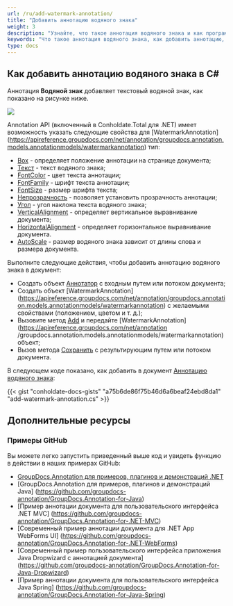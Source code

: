 ```yaml
---
url: /ru/add-watermark-annotation/
title: "Добавить аннотацию водяного знака"
weight: 3
description: "Узнайте, что такое аннотация водяного знака и как программно добавить ее в документ с помощью API GroupDocs.Annotation, который является частью Conholdate.Total для .NET."
keywords: "Что такое аннотация водяного знака, как добавить аннотацию, добавить аннотацию водяного знака"
type: docs
---
```


## Как добавить аннотацию водяного знака в C#
Аннотация **Водяной знак** добавляет текстовый водяной знак, как показано на рисунке ниже.

![](https://docs.groupdocs.com/annotation/net/images/add-watermark-annotation.png)

Annotation API (включенный в Conholdate.Total для .NET) имеет возможность указать следующие свойства для [WatermarkAnnotation] (https://apireference.groupdocs.com/net/annotation/groupdocs.annotation.models.annotationmodels/watermarkannotation) тип:

* [Box](https://apireference.groupdocs.com/annotation/net/groupdocs.annotation.models.annotationmodels/watermarkannotation/properties/box) - определяет положение аннотации на странице документа;
* [Текст](https://apireference.groupdocs.com/annotation/net/groupdocs.annotation.models.annotationmodels/watermarkannotation/properties/text) - текст водяного знака;
* [FontColor](https://apireference.groupdocs.com/annotation/net/groupdocs.annotation.models.annotationmodels/watermarkannotation/properties/fontcolor) - цвет текста аннотации;
* [FontFamily](https://apireference.groupdocs.com/annotation/net/groupdocs.annotation.models.annotationmodels/watermarkannotation/properties/fontfamily) - шрифт текста аннотации;
* [FontSize](https://apireference.groupdocs.com/annotation/net/groupdocs.annotation.models.annotationmodels/watermarkannotation/properties/fontsize) - размер шрифта текста;
* [Непрозрачность](https://apireference.groupdocs.com/annotation/net/groupdocs.annotation.models.annotationmodels/watermarkannotation/properties/opacity) - позволяет установить прозрачность аннотации;
* [Угол](https://apireference.groupdocs.com/annotation/net/groupdocs.annotation.models.annotationmodels/watermarkannotation/properties/angle) - угол наклона текста водяного знака;
* [VerticalAlignment]() - определяет вертикальное выравнивание документа;
* [HorizontalAlignment]() - определяет горизонтальное выравнивание документа.
* [AutoScale]() - размер водяного знака зависит от длины слова и размера документа.

Выполните следующие действия, чтобы добавить аннотацию водяного знака в документ:

* Создать объект [Аннотатор](https://apireference.groupdocs.com/net/annotation/groupdocs.annotation/annotator) с входным путем или потоком документа;
* Создать объект [WatermarkAnnotation] (https://apireference.groupdocs.com/net/annotation/groupdocs.annotation.models.annotationmodels/watermarkannotation) с желаемыми свойствами (положением, цветом и т. д.);
* Вызовите метод [Add](https://apireference.groupdocs.com/net/annotation/groupdocs.annotation/annotator/methods/add) и передайте [WatermarkAnnotation](https://apireference.groupdocs.com/net/annotation /groupdocs.annotation.models.annotationmodels/watermarkannotation) объект;
* Вызов метода [Сохранить](https://apireference.groupdocs.com/net/annotation/groupdocs.annotation/annotator/methods/save/index) с результирующим путем или потоком документа.

В следующем коде показано, как добавить в документ [Аннотацию водяного знака](https://apireference.groupdocs.com/net/annotation/groupdocs.annotation.models.annotationmodels/watermarkannotation):


{{< gist "conholdate-docs-gists" "a75b6de86f75b46d6a6beaf24ebd8da1" "add-watermark-annotation.cs" >}}
    



## Дополнительные ресурсы
### Примеры GitHub
Вы можете легко запустить приведенный выше код и увидеть функцию в действии в наших примерах GitHub:

* [GroupDocs.Annotation для примеров, плагинов и демонстраций .NET](https://github.com/groupdocs-annotation/GroupDocs.Annotation-for-.NET)
* [GroupDocs.Annotation для примеров, плагинов и демонстраций Java] (https://github.com/groupdocs-annotation/GroupDocs.Annotation-for-Java)
* [Пример аннотации документа для пользовательского интерфейса .NET MVC] (https://github.com/groupdocs-annotation/GroupDocs.Annotation-for-.NET-MVC)
* [Современный пример аннотации документа для .NET App WebForms UI] (https://github.com/groupdocs-annotation/GroupDocs.Annotation-for-.NET-WebForms)
* [Современный пример пользовательского интерфейса приложения Java Dropwizard с аннотацией документа] (https://github.com/groupdocs-annotation/GroupDocs.Annotation-for-Java-Dropwizard)
* [Пример аннотации документа для пользовательского интерфейса Java Spring] (https://github.com/groupdocs-annotation/GroupDocs.Annotation-for-Java-Spring)
    






